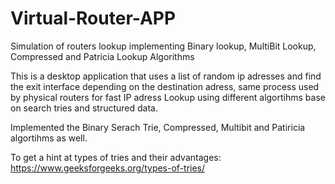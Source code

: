 # Virtual-Router-APP
Simulation of routers lookup implementing Binary lookup, MultiBit Lookup, Compressed and Patricia Lookup Algorithms

This is a desktop application that uses a list of random ip adresses and find the exit interface depending on the destination adress,
same process used by physical routers for fast IP adress Lookup using different algortihms base on search tries and structured data.

Implemented the Binary Serach Trie, Compressed, Multibit and Patiricia algortihms as well.

To get a hint at types of tries and their advantages:
https://www.geeksforgeeks.org/types-of-tries/



